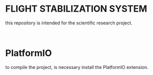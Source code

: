 # FLIGHT STABILIZATION SYSTEM

this repository is intended for the scientific research project.

<br>

# PlatformIO
to compile the project, is necessary install the PlatformIO extension.

